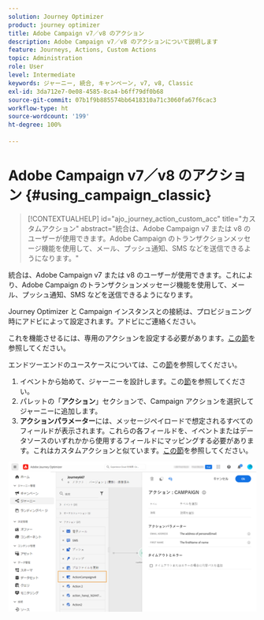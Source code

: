 ```yaml
---
solution: Journey Optimizer
product: journey optimizer
title: Adobe Campaign v7／v8 のアクション
description: Adobe Campaign v7／v8 のアクションについて説明します
feature: Journeys, Actions, Custom Actions
topic: Administration
role: User
level: Intermediate
keywords: ジャーニー, 統合, キャンペーン, v7, v8, Classic
exl-id: 3da712e7-0e08-4585-8ca4-b6ff79df0b68
source-git-commit: 07b1f9b885574bb6418310a71c3060fa67f6cac3
workflow-type: ht
source-wordcount: '199'
ht-degree: 100%

---
```


# Adobe Campaign v7／v8 のアクション {#using_campaign_classic}

>[!CONTEXTUALHELP]
>id="ajo_journey_action_custom_acc"
>title="カスタムアクション"
>abstract="統合は、Adobe Campaign v7 または v8 のユーザーが使用できます。Adobe Campaign のトランザクションメッセージ機能を使用して、メール、プッシュ通知、SMS などを送信できるようになります。"

統合は、Adobe Campaign v7 または v8 のユーザーが使用できます。これにより、Adobe Campaign のトランザクションメッセージ機能を使用して、メール、プッシュ通知、SMS などを送信できるようになります。

Journey Optimizer と Campaign インスタンスとの接続は、プロビジョニング時にアドビによって設定されます。アドビにご連絡ください。

これを機能させるには、専用のアクションを設定する必要があります。[この節](../action/acc-action.md)を参照してください。

エンドツーエンドのユースケースについては、この[節](../building-journeys/ajo-ac.md)を参照してください。

1. イベントから始めて、ジャーニーを設計します。この[節](../building-journeys/journey.md)を参照してください。
1. パレットの「**アクション**」セクションで、Campaign アクションを選択してジャーニーに追加します。
1. **アクションパラメーター**&#x200B;には、メッセージペイロードで想定されるすべてのフィールドが表示されます。これらの各フィールドを、イベントまたはデータソースのいずれかから使用するフィールドにマッピングする必要があります。これはカスタムアクションと似ています。[この節](../building-journeys/using-custom-actions.md)を参照してください。

![](assets/accintegration2.png)
